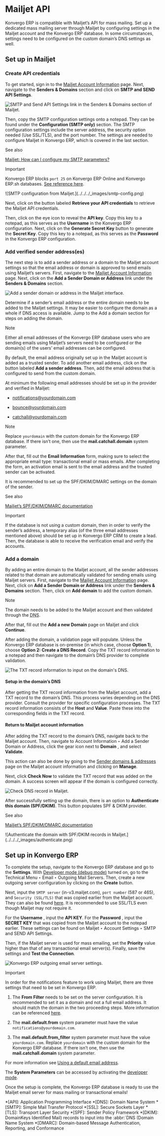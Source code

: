 # Mailjet API

Konvergo ERP is compatible with Mailjet’s API for mass mailing. Set up a dedicated
mass mailing server through Mailjet by configuring settings in the Mailjet
account and the Konvergo ERP database. In some circumstances, settings need to be
configured on the custom domain’s DNS settings as well.

## Set up in Mailjet

### Create API credentials

To get started, sign in to the [Mailjet Account
Information](https://app.mailjet.com/account) page. Next, navigate to the
**Senders & Domains** section and click on **SMTP and SEND API Settings**.

![SMTP and Send API Settings link in the Senders & Domains section of
Mailjet.](../../../_images/api-settings.png)

Then, copy the SMTP configuration settings onto a notepad. They can be found
under the **Configuration (SMTP only)** section. The SMTP configuration
settings include the server address, the security option needed (Use SSL/TLS),
and the port number. The settings are needed to configure Mailjet in Konvergo ERP,
which is covered in the last section.

<div class="alert alert-secondary">
<p class="alert-title">
See also</p><p><a href="https://documentation.mailjet.com/hc/articles/360043229473">Mailjet: How can I configure my SMTP parameters?</a></p>
</div> <div class="alert alert-warning">
<p class="alert-title">
Important</p><p>Konvergo ERP blocks <code>port 25</code> on Konvergo ERP Online and Konvergo ERP.sh databases. <a href="email_servers#email-servers-restriction"><span class="std std-ref">See reference here</span></a>.</p>
</div> ![SMTP configuration from
Mailjet.](../../../_images/smtp-config.png)

Next, click on the button labeled **Retrieve your API credentials** to
retrieve the Mailjet API credentials.

Then, click on the eye icon to reveal the **API key**. Copy this key to a
notepad, as this serves as the **Username** in the Konvergo ERP configuration. Next,
click on the **Generate Secret Key** button to generate the **Secret Key**.
Copy this key to a notepad, as this serves as the **Password** in the Konvergo ERP
configuration.

### Add verified sender address(es)

The next step is to add a sender address or a domain to the Mailjet account
settings so that the email address or domain is approved to send emails using
Mailjet’s servers. First, navigate to the [Mailjet Account
Information](https://app.mailjet.com/account) page. Next, click on the **Add a
Sender Domain or Address** link under the **Senders & Domains** section.

![Add a sender domain or address in the Mailjet
interface.](../../../_images/add-domain-email.png)

Determine if a sender’s email address or the entire domain needs to be added
to the Mailjet settings. It may be easier to configure the domain as a whole
if DNS access is available. Jump to the Add a domain section for steps on
adding the domain.

<div class="alert alert-primary">
<p class="alert-title">
Note</p><p>Either all email addresses of the Konvergo ERP database users who are sending emails using Mailjet’s
servers need to be configured or the domain(s) of the users’ email addresses can be configured.</p>
</div>

By default, the email address originally set up in the Mailjet account is
added as a trusted sender. To add another email address, click on the button
labeled **Add a sender address**. Then, add the email address that is
configured to send from the custom domain.

At minimum the following email addresses should be set up in the provider and
verified in Mailjet:

  * notifications@yourdomain.com

  * bounce@yourdomain.com

  * catchall@yourdomain.com

<div class="alert alert-primary">
<p class="alert-title">
Note</p><p>Replace <code>yourdomain</code> with the custom domain for the Konvergo ERP database. If there isn’t one, then use
the <b>mail.catchall.domain</b> system parameter.</p>
</div>

After that, fill out the **Email Information** form, making sure to select the
appropriate email type: transactional email or mass emails. After completing
the form, an activation email is sent to the email address and the trusted
sender can be activated.

It is recommended to set up the SPF/DKIM/DMARC settings on the domain of the
sender.

<div class="alert alert-secondary">
<p class="alert-title">
See also</p><p><a href="https://documentation.mailjet.com/hc/articles/360042412734-Authenticating-Domains-with-SPF-DKIM">Mailjet’s SPF/DKIM/DMARC documentation</a></p>
</div> <div class="alert alert-warning">
<p class="alert-title">
Important</p><p>If the database is not using a custom domain, then in order to verify the sender’s address, a
temporary alias (of the three email addresses mentioned above) should be set up in Konvergo ERP CRM to
create a lead. Then, the database is able to receive the verification email and verify the
accounts.</p>
</div>

### Add a domain

By adding an entire domain to the Mailjet account, all the sender addresses
related to that domain are automatically validated for sending emails using
Mailjet servers. First, navigate to the [Mailjet Account
Information](https://app.mailjet.com/account) page. Next, click on **Add a
Sender Domain or Address** link under the **Senders & Domains** section. Then,
click on **Add domain** to add the custom domain.

<div class="alert alert-primary">
<p class="alert-title">
Note</p><p>The domain needs to be added to the Mailjet account and then validated through the <abbr title="Domain Name System">DNS</abbr>.</p>
</div>

After that, fill out the **Add a new Domain** page on Mailjet and click
**Continue**.

After adding the domain, a validation page will populate. Unless the Konvergo ERP
database is on-premise (in which case, choose **Option 1**), choose **Option
2: Create a DNS Record**. Copy the TXT record information to a notepad and
then navigate to the domain’s DNS provider to complete validation.

![The TXT record information to input on the domain's
DNS.](../../../_images/host-value-dns.png)

#### Setup in the domain’s DNS

After getting the TXT record information from the Mailjet account, add a TXT
record to the domain’s DNS. This process varies depending on the DNS provider.
Consult the provider for specific configuration processes. The TXT record
information consists of the **Host** and **Value**. Paste these into the
corresponding fields in the TXT record.

#### Return to Mailjet account information

After adding the TXT record to the domain’s DNS, navigate back to the Mailjet
account. Then, navigate to Account Information ‣ Add a Sender Domain or
Address, click the gear icon next to **Domain** , and select **Validate**.

This action can also be done by going to the [Sender domains &
addresses](https://app.mailjet.com/account/sender) page on the Mailjet account
information and clicking on **Manage**.

Next, click **Check Now** to validate the TXT record that was added on the
domain. A success screen will appear if the domain is configured correctly.

![Check DNS record in Mailjet.](../../../_images/check-dns.png)

After successfully setting up the domain, there is an option to **Authenticate
this domain (SPF/DKIM)**. This button populates SPF & DKIM provider.

<div class="alert alert-secondary">
<p class="alert-title">
See also</p><p><a href="https://documentation.mailjet.com/hc/articles/360042412734-Authenticating-Domains-with-SPF-DKIM">Mailjet’s SPF/DKIM/DMARC documentation</a></p>
</div> ![Authenticate the domain with SPF/DKIM records in
Mailjet.](../../../_images/authenticate.png)

## Set up in Konvergo ERP

To complete the setup, navigate to the Konvergo ERP database and go to the
**Settings**. With [Developer mode (debug
mode)](../developer_mode#developer-mode) turned on, go to the Technical
Menu ‣ Email ‣ Outgoing Mail Servers. Then, create a new outgoing server
configuration by clicking on the **Create** button.

Next, input the `SMTP server` (in-v3.mailjet.com), `port number` (587 or 465),
and `Security (SSL/TLS)` that was copied earlier from the Mailjet account.
They can also be found [here](https://app.mailjet.com/account/setup). It is
recommended to use SSL/TLS even though Mailjet may not require it.

For the **Username** , input the **API KEY**. For the **Password** , input the
**SECRET KEY** that was copied from the Mailjet account to the notepad
earlier. These settings can be found on Mailjet ‣ Account Settings ‣ SMTP and
SEND API Settings.

Then, if the Mailjet server is used for mass emailing, set the **Priority**
value higher than that of any transactional email server(s). Finally, save the
settings and **Test the Connection**.

![Konvergo ERP outgoing email server settings.](../../../_images/server-settings.png)
<div class="alert alert-warning">
<p class="alert-title">
Important</p><p>In order for the notifications feature to work using Mailjet, there are three settings that need
to be set in Konvergo ERP.</p>
<ol class="arabic simple">
<li><p>The <b>From Filter</b> needs to be set on the server configuration. It is recommended
to set it as a domain and not a full email address. It should match the domain in the two
proceeding steps. More information can be referenced <a href="email_servers#email-communication-from-filter"><span class="std std-ref">here</span></a>.</p></li>
<li><p>The <b>mail.default.from</b> system parameter must have the value
<code>notifications@yourdomain.com</code>.</p></li>
<li><p>The <b>mail.default.from_filter</b> system parameter must have the value
<code>yourdomain.com</code>. Replace <code>yourdomain</code> with the custom domain for the Konvergo ERP database. If there
isn’t one, then use the <b>mail.catchall.domain</b> system parameter.</p></li>
</ol>
<p>For more information see <a href="email_servers#email-communication-default"><span class="std std-ref">Using a default email address</span></a>.</p>
<p>The <b>System Parameters</b> can be accessed by activating the <a href="../developer_mode#developer-mode"><span class="std std-ref">developer mode</span></a>.</p>
</div>

Once the setup is complete, the Konvergo ERP database is ready to use the Mailjet
email server for mass mailing or transactional emails!

  *[API]: Application Programming Interface
  *[DNS]: Domain Name System
  *[SMTP]: Simple Mail Transfer Protocol
  *[SSL]: Secure Sockets Layer
  *[TLS]: Transport Layer Security
  *[SPF]: Sender Policy Framework
  *[DKIM]: DomainKeys Identified Mail) records to input into the :abbr:`DNS (Domain Name System
  *[DMARC]: Domain-based Message Authentication, Reporting, and Conformance

